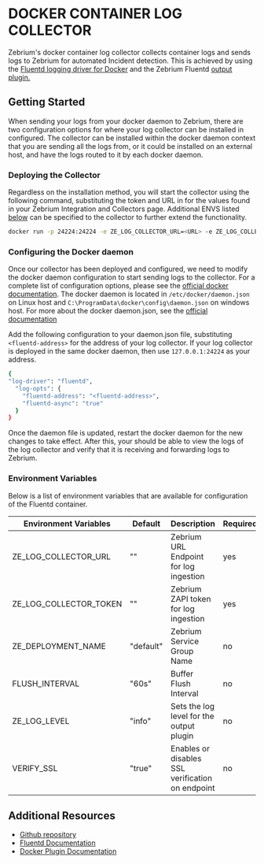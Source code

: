 # DOCKER CONTAINER LOG COLLECTOR

Zebrium's docker container log collector collects container logs and sends logs to Zebrium for automated Incident detection.  This is achieved by using the [Fluentd logging driver for Docker](https://docs.docker.com/config/containers/logging/fluentd/) and the Zebrium Fluentd [output plugin.](https://github.com/zebrium/fluentd-output-zebrium)

## Getting Started

When sending your logs from your docker daemon to Zebrium, there are two configuration options for where your log collector can be installed in configured.  The collector can be installed within the docker daemon context that you are sending all the logs from, or it could be installed on an external host, and have the logs routed to it by each docker daemon.

### Deploying the Collector

Regardless on the installation method, you will start the collector using the following command, substituting the token and URL in for the values found in your Zebrium Integration and Collectors page.  Additional ENVS listed [below](#environment-variables) can be specified to the collector to further extend the functionality.

```bash
docker run -p 24224:24224 -e ZE_LOG_COLLECTOR_URL=<URL> -e ZE_LOG_COLLECTOR_TOKEN=<TOKEN> zebrium/docker-log-collector:latest
```

### Configuring the Docker daemon

Once our collector has been deployed and configured, we need to modify the docker daemon configuration to start sending logs to the collector.  For a complete list of configuration options, please see the [official docker documentation](https://docs.docker.com/config/containers/logging/fluentd/).  The docker daemon is located in `/etc/docker/daemon.json` on Linux host and `C:\ProgramData\docker\config\daemon.json` on windows host.  For more about the docker daemon.json, see the [official documentation](https://docs.docker.com/engine/reference/commandline/dockerd/#daemon-configuration-file)

Add the following configuration to your daemon.json file, substituting `<fluentd-address>` for the address of your log collector.  If your log collector is deployed in the same docker daemon, then use `127.0.0.1:24224` as your address.  

```bash
{
"log-driver": "fluentd",
  "log-opts": {
    "fluentd-address": "<fluentd-address>",
    "fluentd-async": "true"
  }
}
```

Once the daemon file is updated, restart the docker daemon for the new changes to take effect.  After this, your should be able to view the logs of the log collector and verify that it is receiving and forwarding logs to Zebrium.

### Environment Variables

Below is a list of environment variables that are available for configuration of the Fluentd container.

| Environment Variables | Default | Description | Required |
|-------------------|-------------------|-------------------| ---|
| ZE_LOG_COLLECTOR_URL | "" | Zebrium URL Endpoint for log ingestion| yes|
| ZE_LOG_COLLECTOR_TOKEN | "" | Zebrium ZAPI token for log ingestion| yes|
| ZE_DEPLOYMENT_NAME | "default" | Zebrium Service Group Name| no|
| FLUSH_INTERVAL | "60s" | Buffer Flush Interval| no|
| ZE_LOG_LEVEL | "info" | Sets the log level for the output plugin | no |
| VERIFY_SSL | "true" | Enables or disables SSL verification on endpoint| no|

## Additional Resources

* [Github repository](https://github.com/zebrium/ze-docker-log-collector)
* [Fluentd Documentation](https://www.fluentd.org/guides/recipes/docker-logging)
* [Docker Plugin Documentation](https://docs.docker.com/config/containers/logging/fluentd/)
